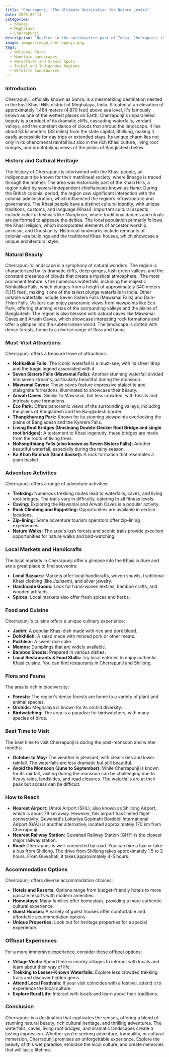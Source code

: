 ```yaml
---
title: "Cherrapunji: The Ultimate Destination for Nature Lovers"
date: 2025-03-13
categories:
  - places
  - Meghalaya
  - Cherrapunji
description: "Nestled in the northeastern part of India, Cherrapunji is renowned for its heavy rainfall and stunning natural beauty. It is home to iconic waterfalls like Nohkalikai, the world's highest plunge waterfall, and the nearby village of Mawsynram, one of the wettest places on Earth. Surrounded by lush valleys and dense forests, Cherrapunji offers a serene escape for nature enthusiasts."
image: images/image_cherrapunji.png
tags: 
  - National Parks
  - Mountain Landscapes
  - Waterfalls and Scenic Spots
  - Tribal and Indigenous Regions
  - Wildlife Sanctuaries
---
```



### **Introduction**

Cherrapunji, officially known as Sohra, is a mesmerizing destination nestled in the East Khasi Hills district of Meghalaya, India. Situated at an elevation of approximately 1,484 meters (4,870 feet) above sea level, it's famously known as one of the wettest places on Earth.  Cherrapunji's unparalleled beauty is a product of its dramatic cliffs, cascading waterfalls, verdant valleys, and the constant dance of clouds that shroud the landscape. It lies about 53 kilometers (33 miles) from the state capital, Shillong, making it easily accessible for day trips or extended stays. Its unique charm lies not only in its phenomenal rainfall but also in the rich Khasi culture, living root bridges, and breathtaking views of the plains of Bangladesh below.

### **History and Cultural Heritage**

The history of Cherrapunji is intertwined with the Khasi people, an indigenous tribe known for their matrilineal society, where lineage is traced through the mother. The area was historically part of the Khasi Hills, a region ruled by several independent chieftaincies known as *Hima*. During the British colonial period, the region saw significant interaction with the colonial administration, which influenced the region’s infrastructure and governance. The Khasi people have a distinct cultural identity, with unique traditions, customs, and language (Khasi).  Important cultural aspects include colorful festivals like *Nongkrem*, where traditional dances and rituals are performed to appease the deities. The local population primarily follows the Khasi religion, which incorporates elements of ancestor worship, animism, and Christianity.  Historical landmarks include remnants of colonial-era buildings and the traditional Khasi houses, which showcase a unique architectural style.

### **Natural Beauty**

Cherrapunji's landscape is a symphony of natural wonders.  The region is characterized by its dramatic cliffs, deep gorges, lush green valleys, and the constant presence of clouds that create a mystical atmosphere. <image placeholder="Panorama of Cherrapunji"> The most prominent feature is the numerous waterfalls, including the majestic Nohkalikai Falls, which plunges from a height of approximately 340 meters (1,115 feet), making it one of the tallest plunge waterfalls in India. Other notable waterfalls include Seven Sisters Falls (Mawsmai Falls) and Dain-Thlen Falls. Visitors can enjoy panoramic views from viewpoints like Eco Park, offering stunning vistas of the surrounding valleys and the plains of Bangladesh. The region is also blessed with natural caves like Mawsmai Caves and Arwah Caves, which showcase interesting rock formations and offer a glimpse into the subterranean world. The landscape is dotted with dense forests, home to a diverse range of flora and fauna.

### **Must-Visit Attractions**

Cherrapunji offers a treasure trove of attractions:

*   **Nohkalikai Falls:**  The iconic waterfall is a must-see, with its sheer drop and the tragic legend associated with it. <image placeholder="Nohkalikai Falls">
*   **Seven Sisters Falls (Mawsmai Falls):** Another stunning waterfall divided into seven streams, particularly beautiful during the monsoon.
*   **Mawsmai Caves:**  These caves feature impressive stalactite and stalagmite formations, illuminated to showcase their beauty. <image placeholder="Mawsmai Caves">
*   **Arwah Caves:** Similar to Mawsmai, but less crowded, with fossils and intricate cave formations.
*   **Eco Park:** Offers panoramic views of the surrounding valleys, including the plains of Bangladesh and the Bangladesh border.
*   **Thangkharang Park:**  Known for its stunning viewpoints overlooking the plains of Bangladesh and the Kynrem Falls. <image placeholder="Thangkharang Park">
*   **Living Root Bridges (Umshiang Double-Decker Root Bridge and single root bridges):** A testament to Khasi ingenuity, these bridges are made from the roots of living trees.
*   **Nohsngithiang Falls (also known as Seven Sisters Falls):** Another beautiful waterfall, especially during the rainy season.
*   **Ka Khoh Ramhah (Giant Basket):** A rock formation that resembles a giant basket.

### **Adventure Activities**

Cherrapunji offers a range of adventure activities:

*   **Trekking:** Numerous trekking routes lead to waterfalls, caves, and living root bridges. The trails vary in difficulty, catering to all fitness levels.
*   **Caving:** Exploring the Mawsmai and Arwah Caves is a popular activity.
*   **Rock Climbing and Rappelling:** Opportunities are available in certain locations.
*   **Zip-lining:** Some adventure tourism operators offer zip-lining experiences.
*   **Nature Walks:** The area's lush forests and scenic trails provide excellent opportunities for nature walks and bird-watching.

### **Local Markets and Handicrafts**

The local markets in Cherrapunji offer a glimpse into the Khasi culture and are a great place to find souvenirs:

*   **Local Bazaars:** Markets offer local handicrafts, woven shawls, traditional Khasi clothing (like *Jainsem*), and silver jewelry.
*   **Handmade Goods:** Look for hand-woven textiles, bamboo crafts, and wooden artifacts.
*   **Spices:** Local markets also offer fresh spices and herbs.

### **Food and Cuisine**

Cherrapunji's cuisine offers a unique culinary experience:

*   **Jadoh:**  A popular Khasi dish made with rice and pork blood.
*   **Dohkhlieh:** A salad made with minced pork or other meats.
*   **Pukhlein:** A sweet rice cake.
*   **Momos:** Dumplings that are widely available.
*   **Bamboo Shoots:** Prepared in various dishes.
*   **Local Restaurants & Food Stalls:** Try local eateries to enjoy authentic Khasi cuisine. You can find restaurants in Cherrapunji and Shillong.

### **Flora and Fauna**

The area is rich in biodiversity:

*   **Forests:**  The region's dense forests are home to a variety of plant and animal species.
*   **Orchids:** Meghalaya is known for its orchid diversity.
*   **Birdwatching:** The area is a paradise for birdwatchers, with many species of birds.

### **Best Time to Visit**

The best time to visit Cherrapunji is during the post-monsoon and winter months:

*   **October to May:** The weather is pleasant, with clear skies and lower rainfall. The waterfalls are less dramatic but still beautiful.
*   **Avoid the Monsoon (June to September):** While Cherrapunji is known for its rainfall, visiting during the monsoon can be challenging due to heavy rains, landslides, and road closures. The waterfalls are at their peak but access can be difficult.

### **How to Reach**

*   **Nearest Airport:** Umroi Airport (SHL), also known as Shillong Airport, which is about 79 km away.  However, this airport has limited flight connectivity.  Guwahati's Lokpriya Gopinath Bordoloi International Airport (GAU) is another alternative, located approximately 170 km from Cherrapunji.
*   **Nearest Railway Station:** Guwahati Railway Station (GHY) is the closest major railway station.
*   **Road:**  Cherrapunji is well-connected by road.  You can hire a taxi or take a bus from Shillong. The drive from Shillong takes approximately 1.5 to 2 hours.  From Guwahati, it takes approximately 4-5 hours.

### **Accommodation Options**

Cherrapunji offers diverse accommodation choices:

*   **Hotels and Resorts:** Options range from budget-friendly hotels to more upscale resorts with modern amenities.
*   **Homestays:** Many families offer homestays, providing a more authentic cultural experience.
*   **Guest Houses:** A variety of guest houses offer comfortable and affordable accommodation options.
*   **Unique Properties:** Look out for heritage properties for a special experience.

### **Offbeat Experiences**

For a more immersive experience, consider these offbeat options:

*   **Village Visits:** Spend time in nearby villages to interact with locals and learn about their way of life.
*   **Trekking to Lesser-Known Waterfalls:** Explore less crowded trekking trails and discover hidden gems.
*   **Attend Local Festivals:** If your visit coincides with a festival, attend it to experience the local culture.
*   **Explore Rural Life:** Interact with locals and learn about their traditions.

### **Conclusion**

Cherrapunji is a destination that captivates the senses, offering a blend of stunning natural beauty, rich cultural heritage, and thrilling adventures. The waterfalls, caves, living root bridges, and dramatic landscapes create a lasting impression.  Whether you're seeking adventure, tranquility, or cultural immersion, Cherrapunji promises an unforgettable experience. Explore the beauty of this wet paradise, embrace the local culture, and create memories that will last a lifetime.


